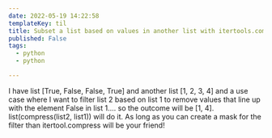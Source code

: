 ```yaml
---
date: 2022-05-19 14:22:58
templateKey: til
title: Subset a list based on values in another list with itertools.compress
published: False
tags:
  - python
  - python

---
```


I have list [True, False, False, True] and another list [1, 2, 3, 4] and a use case where I want to filter list 2 based on list 1 to remove values that line up with the element False in list 1.... so the outcome will be [1, 4]. list(compress(list2, list1)) will do it. As long as you can create a mask for the filter than itertool.compress will be your friend!
